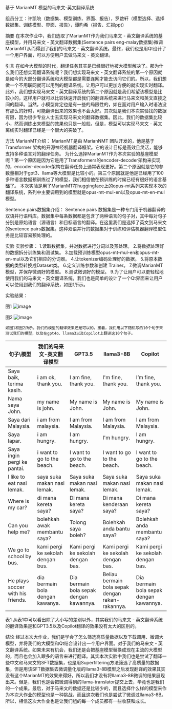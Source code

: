 基于 MarianMT 模型的马来文-英文翻译系统

组员分工：许凯喨（数据集、模型训练、界面、报告），罗啟轩（模型选择、选择数据集、训练模型、界面、报告），谭昀希（报告、汇报ppt）

摘要
	在本次作业中，我们选取了MarianMT作为我们马来文 - 英文翻译系统的基座模型，并用马来文 - 英文翻译数据集(Sentence pairs eng-malay数据集)微调MarianMT从而得到了我们的马来文 - 英文翻译系统。最终，我们也是用Qt设计了一个用户界面，可以方便用户去做马来文 - 英文翻译。

引言
	在如今大模型的时代，翻译任务其实是已经很好地被大模型解决了。那为什么我们还想实现翻译系统呢？我们想实现马来文 - 英文翻译系统的第一个原因就是如今的大部分翻译系统和大模型都是需要连网才能去访问它们的。所以，我们想做一个不用联网就可以用到的翻译系统。让用户可以更加方便的就实现实时翻译。此外，我们想实现马来文 - 英文翻译系统的第二个原因就是我们希望该模型是比较小的，这样用户就可以比较快速开启我们的翻译系统来进行马来文和英文直接之间的翻译。当然，小模型肯定也是有一些的局限性的，如在面对用户输入时语法没有那么的好时，可能翻译出来的效果也不会太好。其次就是我们本次实验找的数据有限，因为很少专业人士去实现马来文的翻译数据集。因此，我们的数据集比较小，然而训练出来模型的效果也只是一般般。但是，模型可以实现马来文 - 英文离线实时翻译已经是一个很大的突破了。

方法
MarianMT介绍：
	MarianMT是由 MarianNMT 团队开发的，他是基于 Transformer 架构的开源神经机器翻译框架。它的设计目标是高效且灵活，能够支持多种语言对的翻译任务。
	为什么选择MarianMT作为本次实验的基座模型呢？第一个原因是因为它是用了Transformers的encoder-decoder架构来实现的，encoder-decoder架构在翻译任务上通常表现更好。第二个原因就是它的参数量相对于gpt3、llama等大模型是比较小的。第三个原因就是他是已经用了100多种语言数据预训练过了的模型，我们相信他在预训练的时候已经有很好的语言基础了。
	本次实验是用了MarianMT在huggingface上的opus-mt系列来实现本次的翻译系统，系列中主要调用到的模型就是opus-mt-mul-en以及opus-mt-en-mul模型。

Sentence pairs数据集介绍：
	Sentence pairs 数据集是一种专门用于机器翻译的双语并行语料库。数据集中每条数据都是包含了两种语言的句子对，其中每对句子分别是原始语言（源语言）和目标语言的翻译。在这里我们是选择了英文到马来文的sentence pairs数据集。这种双语并行的数据集对于训练和评估机器翻译模型任务是比较容易预处理的。

实验
实验步骤：
1.读取数据集，并对数据进行分词以及预处理。
2.将数据处理好的数据拆分训练集和测试集。
3.加载预训练模型opus-mt-mul-en和opus-mt-en-mul以及它们相应的分词器。
4.让tokenizer编码处理好的数据。
5.将原本数据的类型转换成Dataset类。
6.定义训练参数和创建 Trainer。
7.微调MarianMT模型，并保存微调好的模型。
8.测试微调好的模型。
9.为了让用户可以更轻松地使用我们的马来文 - 英文翻译系统，我们也是简单的设计了一个Qt界面来让用户可以使用到我们的翻译系统，如图1所示。

实验结果：


图1 
![image](https://github.com/qixuanlo/ENG2MLY-MLY2ENG_Translation/assets/143249443/65d6563b-a7ad-4cdd-ab76-66ad0df1bbe0)


图2
![image](https://github.com/qixuanlo/ENG2MLY-MLY2ENG_Translation/assets/143249443/8a17c46d-a998-4c58-a559-332f271e65bb)

	如图1和图2所示，我们的模型的翻译效果还是可以的。接着，我们用以下随机写的10个句子来测试我们的模型，以及在gpt4o、llama3以及Copilot上翻译这10个句子。

| 句子\模型                         | 我们的马来文-英文翻译模型         | GPT3.5                                  | llama3-8B                                        | Copilot                                 |
| --------------------------------- | --------------------------------- | --------------------------------------- | ------------------------------------------------ | --------------------------------------- |
| Saya baik, terima kasih.          | i am ok, thank you.               | I am fine, thank you.                   | I'm fine, thank you.                             | I’m fine, thank you.                    |
| Nama saya John.                   | my name is john.                  | My name is John.                        | My name is John.                                 | My name is John.                        |
| Saya dari Malaysia.               | i am from malaysia.               | I am from Malaysia.                     | I am from Malaysia.                              | I am from Malaysia.                     |
| Saya lapar.                       | i am hungry.                      | I am hungry.                            | I'm hungry.                                      | I am hungry.                            |
| Saya ingin pergi ke pantai.       | i want to go to the beach.        | I want to go to the beach.              | I want to go to the beach.                       | I want to go to the beach.              |
| I like to eat nasi lemak.         | saya suka makan nasi lemak.       | Saya suka makan nasi lemak.             | Saya suka makan nasi lemak.                      | Saya suka makan nasi lemak.             |
| Where is my car?                  | di mana kereta saya?              | Di mana kereta saya?                    | Di mana kenderaan saya?                          | Di mana kereta saya?                    |
| Can you help me?                  | bolehkah awak membantu saya?      | Tolong saya boleh?                      | Bolehkah anda bantu saya?                        | Bolehkah anda membantu saya?            |
| We go to school by bus.           | kami pergi ke sekolah dengan bus. | Kami pergi ke sekolah dengan bas.       | Kami pergi ke sekolah dengan bas.                | Kami pergi ke sekolah dengan bas.       |
| He plays soccer with his friends. | dia bermain bola dengan kawanya.  | Dia bermain bola sepak dengan kawannya. | Beliau bermain bola sepak dengan rakan-rakannya. | Dia bermain bola sepak dengan kawannya. |


表1
	从表1中可以看出除了大小写的差别以外，其实我们的马来文 - 英文翻译系统的翻译效果是和GPT3.5以及Copilot翻译的效果没有太大的区别的。

结论
	经过本次大作业，我们是学会了怎么筛选高质量数据以及下载调用、微调大模型，并将我们的大模型和Qt结合设计出一个用户界面。对于我们的马来文 - 英文翻译系统。如果未来有机会，我们还是会把基座模型替换成现在主流的大模型的，而且也会加入跟多的语言来进行翻译。其实本次实验中我们也是尝试了翻译一些中文和马来文的SFT数据集，也是用Superfiltering方法筛选了高质量的数据集，但是用该SFT数据集去微调量化版的llama3-8B模型之后发现翻译的效果其实没有这个MarianMT的效果来得好，所以我们才没有将llama3-8B微调的结果展现出来。但是，我们也是会把微调得到的llama-translator提交上去，毕竟也是我们的一个成果。最后，对于马来文的数据还是比较少的，而且选择什么样的模型来作为本次大作业的模型也是一种挑战，而且这次我们也是尝试了微调过llama3-8B。所以，相信这次大作业也是让我们组的每一个成员都有一些收获和成长。

